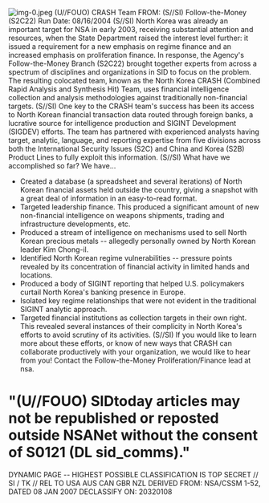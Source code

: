 ![img-0.jpeg](img-0.jpeg)
(U//FOUO) CRASH Team
FROM:
(S//SI) Follow-the-Money (S2C22)
Run Date: 08/16/2004
(S//SI) North Korea was already an important target for NSA in early 2003, receiving substantial attention and resources, when the State Department raised the interest level further: it issued a requirement for a new emphasis on regime finance and an increased emphasis on proliferation finance. In response, the Agency's Follow-the-Money Branch (S2C22) brought together experts from across a spectrum of disciplines and organizations in SID to focus on the problem. The resulting colocated team, known as the North Korea CRASH (Combined Rapid Analysis and Synthesis Hit) Team, uses financial intelligence collection and analysis methodologies against traditionally non-financial targets.
(S//SI) One key to the CRASH team's success has been its access to North Korean financial transaction data routed through foreign banks, a lucrative source for intelligence production and SIGINT Development (SIGDEV) efforts. The team has partnered with experienced analysts having target, analytic, language, and reporting expertise from five divisions across both the International Security Issues (S2C) and China and Korea (S2B) Product Lines to fully exploit this information.
(S//SI) What have we accomplished so far? We have...

- Created a database (a spreadsheet and several iterations) of North Korean financial assets held outside the country, giving a snapshot with a great deal of information in an easy-to-read format.
- Targeted leadership finance. This produced a significant amount of new non-financial intelligence on weapons shipments, trading and infrastructure developments, etc.
- Produced a stream of intelligence on mechanisms used to sell North Korean precious metals -- allegedly personally owned by North Korean leader Kim Chong-il.
- Identified North Korean regime vulnerabilities -- pressure points revealed by its concentration of financial activity in limited hands and locations.
- Produced a body of SIGINT reporting that helped U.S. policymakers curtail North Korea's banking presence in Europe.
- Isolated key regime relationships that were not evident in the traditional SIGINT analytic approach.
- Targeted financial institutions as collection targets in their own right. This revealed several instances of their complicity in North Korea's efforts to avoid scrutiny of its activities.
(S//SI) If you would like to learn more about these efforts, or know of new ways that CRASH can collaborate productively with your organization, we would like to hear from you! Contact
the Follow-the-Money Proliferation/Finance lead at
nsa.


# "(U//FOUO) SIDtoday articles may not be republished or reposted outside NSANet without the consent of S0121 (DL sid_comms)."
DYNAMIC PAGE -- HIGHEST POSSIBLE CLASSIFICATION IS TOP SECRET // SI / TK // REL TO USA AUS CAN GBR NZL DERIVED FROM: NSA/CSSM 1-52, DATED 08 JAN 2007 DECLASSIFY ON: 20320108

